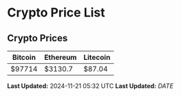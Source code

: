 # Crypto Price List

## Crypto Prices
| Bitcoin | Ethereum | Litecoin |
| ------- | -------- | -------- |
| $97714 | $3130.7 | $87.04 |
**Last Updated:** 2024-11-21 05:32 UTC
**Last Updated:** $DATE$
